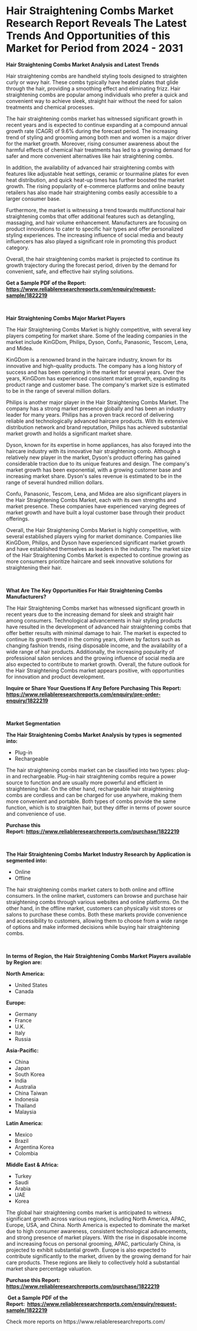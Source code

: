 <p><h1>Hair Straightening Combs Market Research Report Reveals The Latest Trends And Opportunities of this Market for Period from 2024 - 2031</h1></p><p><strong>Hair Straightening Combs Market Analysis and Latest Trends</strong></p>
<p><p>Hair straightening combs are handheld styling tools designed to straighten curly or wavy hair. These combs typically have heated plates that glide through the hair, providing a smoothing effect and eliminating frizz. Hair straightening combs are popular among individuals who prefer a quick and convenient way to achieve sleek, straight hair without the need for salon treatments and chemical processes.</p><p>The hair straightening combs market has witnessed significant growth in recent years and is expected to continue expanding at a compound annual growth rate (CAGR) of 9.6% during the forecast period. The increasing trend of styling and grooming among both men and women is a major driver for the market growth. Moreover, rising consumer awareness about the harmful effects of chemical hair treatments has led to a growing demand for safer and more convenient alternatives like hair straightening combs.</p><p>In addition, the availability of advanced hair straightening combs with features like adjustable heat settings, ceramic or tourmaline plates for even heat distribution, and quick heat-up times has further boosted the market growth. The rising popularity of e-commerce platforms and online beauty retailers has also made hair straightening combs easily accessible to a larger consumer base.</p><p>Furthermore, the market is witnessing a trend towards multifunctional hair straightening combs that offer additional features such as detangling, massaging, and hair volume enhancement. Manufacturers are focusing on product innovations to cater to specific hair types and offer personalized styling experiences. The increasing influence of social media and beauty influencers has also played a significant role in promoting this product category.</p><p>Overall, the hair straightening combs market is projected to continue its growth trajectory during the forecast period, driven by the demand for convenient, safe, and effective hair styling solutions.</p></p>
<p><strong>Get a Sample PDF of the Report:&nbsp; <a href="https://www.reliableresearchreports.com/enquiry/request-sample/1822219">https://www.reliableresearchreports.com/enquiry/request-sample/1822219</a></strong></p>
<p>&nbsp;</p>
<p><strong>Hair Straightening Combs Major Market Players</strong></p>
<p><p>The Hair Straightening Combs Market is highly competitive, with several key players competing for market share. Some of the leading companies in the market include KinGDom, Philips, Dyson, Confu, Panasonic, Tescom, Lena, and Midea.</p><p>KinGDom is a renowned brand in the haircare industry, known for its innovative and high-quality products. The company has a long history of success and has been operating in the market for several years. Over the years, KinGDom has experienced consistent market growth, expanding its product range and customer base. The company's market size is estimated to be in the range of several million dollars.</p><p>Philips is another major player in the Hair Straightening Combs Market. The company has a strong market presence globally and has been an industry leader for many years. Philips has a proven track record of delivering reliable and technologically advanced haircare products. With its extensive distribution network and brand reputation, Philips has achieved substantial market growth and holds a significant market share.</p><p>Dyson, known for its expertise in home appliances, has also forayed into the haircare industry with its innovative hair straightening comb. Although a relatively new player in the market, Dyson's product offering has gained considerable traction due to its unique features and design. The company's market growth has been exponential, with a growing customer base and increasing market share. Dyson's sales revenue is estimated to be in the range of several hundred million dollars.</p><p>Confu, Panasonic, Tescom, Lena, and Midea are also significant players in the Hair Straightening Combs Market, each with its own strengths and market presence. These companies have experienced varying degrees of market growth and have built a loyal customer base through their product offerings.</p><p>Overall, the Hair Straightening Combs Market is highly competitive, with several established players vying for market dominance. Companies like KinGDom, Philips, and Dyson have experienced significant market growth and have established themselves as leaders in the industry. The market size of the Hair Straightening Combs Market is expected to continue growing as more consumers prioritize haircare and seek innovative solutions for straightening their hair.</p></p>
<p>&nbsp;</p>
<p><strong>What Are The Key Opportunities For Hair Straightening Combs Manufacturers?</strong></p>
<p><p>The Hair Straightening Combs market has witnessed significant growth in recent years due to the increasing demand for sleek and straight hair among consumers. Technological advancements in hair styling products have resulted in the development of advanced hair straightening combs that offer better results with minimal damage to hair. The market is expected to continue its growth trend in the coming years, driven by factors such as changing fashion trends, rising disposable income, and the availability of a wide range of hair products. Additionally, the increasing popularity of professional salon services and the growing influence of social media are also expected to contribute to market growth. Overall, the future outlook for the Hair Straightening Combs market appears positive, with opportunities for innovation and product development.</p></p>
<p><strong>Inquire or Share Your Questions If Any Before Purchasing This Report: <a href="https://www.reliableresearchreports.com/enquiry/pre-order-enquiry/1822219">https://www.reliableresearchreports.com/enquiry/pre-order-enquiry/1822219</a></strong></p>
<p>&nbsp;</p>
<p><strong>Market Segmentation</strong></p>
<p><strong>The Hair Straightening Combs Market Analysis by types is segmented into:</strong></p>
<p><ul><li>Plug-in</li><li>Rechargeable</li></ul></p>
<p><p>The hair straightening combs market can be classified into two types: plug-in and rechargeable. Plug-in hair straightening combs require a power source to function and are usually more powerful and efficient in straightening hair. On the other hand, rechargeable hair straightening combs are cordless and can be charged for use anywhere, making them more convenient and portable. Both types of combs provide the same function, which is to straighten hair, but they differ in terms of power source and convenience of use.</p></p>
<p><strong>Purchase this Report:&nbsp;<a href="https://www.reliableresearchreports.com/purchase/1822219">https://www.reliableresearchreports.com/purchase/1822219</a></strong></p>
<p>&nbsp;</p>
<p><strong>The Hair Straightening Combs Market Industry Research by Application is segmented into:</strong></p>
<p><ul><li>Online</li><li>Offline</li></ul></p>
<p><p>The hair straightening combs market caters to both online and offline consumers. In the online market, customers can browse and purchase hair straightening combs through various websites and online platforms. On the other hand, in the offline market, customers can physically visit stores or salons to purchase these combs. Both these markets provide convenience and accessibility to customers, allowing them to choose from a wide range of options and make informed decisions while buying hair straightening combs.</p></p>
<p>&nbsp;</p>
<p><strong>In terms of Region, the Hair Straightening Combs Market Players available by Region are:</strong></p>
<p>
    <p> <strong> North America: </strong>
        <ul>
            <li>United States</li>
            <li>Canada</li>
        </ul>
        </p> 
    <p> <strong> Europe: </strong>
        <ul>
            <li>Germany</li>
            <li>France</li>
            <li>U.K.</li>
            <li>Italy</li>
            <li>Russia</li>
        </ul>
        </p> 
    <p> <strong> Asia-Pacific: </strong>
        <ul>
            <li>China</li>
            <li>Japan</li>
            <li>South Korea</li>
            <li>India</li>
            <li>Australia</li>
            <li>China Taiwan</li>
            <li>Indonesia</li>
            <li>Thailand</li>
            <li>Malaysia</li>
        </ul>
        </p> 
    <p> <strong> Latin America: </strong>
        <ul>
            <li>Mexico</li>
            <li>Brazil</li>
            <li>Argentina Korea</li>
            <li>Colombia</li>
        </ul>
        </p> 
    <p> <strong> Middle East & Africa: </strong>
        <ul>
            <li>Turkey</li>
            <li>Saudi</li>
            <li>Arabia</li>
            <li>UAE</li>
            <li>Korea</li>
        </ul>
    </p>
    </p>
<p><p>The global hair straightening combs market is anticipated to witness significant growth across various regions, including North America, APAC, Europe, USA, and China. North America is expected to dominate the market due to high consumer awareness, consistent technological advancements, and strong presence of market players. With the rise in disposable income and increasing focus on personal grooming, APAC, particularly China, is projected to exhibit substantial growth. Europe is also expected to contribute significantly to the market, driven by the growing demand for hair care products. These regions are likely to collectively hold a substantial market share percentage valuation.</p></p>
<p><strong>Purchase this Report: <a href="https://www.reliableresearchreports.com/purchase/1822219">https://www.reliableresearchreports.com/purchase/1822219</a></strong></p>
<p>&nbsp;<strong>Get a Sample PDF of the Report:&nbsp;&nbsp;<a href="https://www.reliableresearchreports.com/enquiry/request-sample/1822219">https://www.reliableresearchreports.com/enquiry/request-sample/1822219</a></strong></p>
<p><strong></strong></p>
<p>Check more reports on https://www.reliableresearchreports.com/</p>